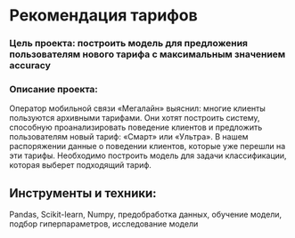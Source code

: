# Рекомендация тарифов

### Цель проекта: построить модель для предложения пользователям нового тарифа с максимальным значением accuracy

### Описание проекта:
Оператор мобильной связи «Мегалайн» выяснил: многие клиенты пользуются архивными тарифами. Они хотят построить систему, способную проанализировать поведение клиентов и предложить пользователям новый тариф: «Смарт» или «Ультра».
В нашем распоряжении данные о поведении клиентов, которые уже перешли на эти тарифы. Необходимо построить модель для задачи классификации, которая выберет подходящий тариф.

## Инструменты и техники:
Pandas, Scikit-learn, Numpy, предобработка данных, обучение модели, подбор гиперпараметров, исследование модели
